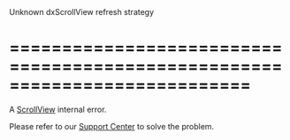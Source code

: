 <!--**
/*-------------------------------------------
    Auto-generated file. Do not modify.
-------------------------------------------

**-->
<!--d-->Unknown dxScrollView refresh strategy<!--/d-->
===========================================================================
===========================================================================

<!--shortDescription-->
A [ScrollView](/Documentation/ApiReference/UI_Widgets/dxScrollView/) internal error.
<!--/shortDescription-->

<!--fullDescription-->
Please refer to our [Support Center](https://www.devexpress.com/Support/Center/) to solve the problem.
<!--/fullDescription-->